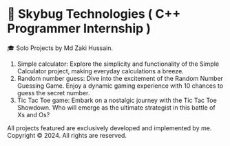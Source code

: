 
# 🚀 Skybug Technologies ( C++ Programmer Internship )
 🎓 Solo Projects by Md Zaki Hussain.
1. Simple calculator: Explore the simplicity and functionality of the Simple Calculator project, making everyday calculations a breeze.
2. Random number guess: Dive into the excitement of the Random Number Guessing Game. Enjoy a dynamic gaming experience with 10 chances to guess the secret number. 
3. Tic Tac Toe game: Embark on a nostalgic journey with the Tic Tac Toe Showdown. Who will emerge as the ultimate strategist in this battle of Xs and Os?

All projects featured are exclusively developed and implemented by me. <br>
Copyright © 2024. All rights are reserved.
